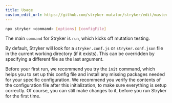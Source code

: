 ```yaml
---
title: Usage
custom_edit_url: https://github.com/stryker-mutator/stryker/edit/master/docs/usage.md
---
```

  
```sh
npx stryker <command> [options] [configFile]
```

The main `command` for Stryker is `run`, which kicks off mutation testing.

By default, Stryker will look for a `stryker.conf.js` or `stryker.conf.json` file in the current working directory (if it exists). This can be overridden by specifying a different file as the last argument.

Before your first run, we recommend you try the `init` command, which helps you to set up this config file and install any missing packages needed for your specific configuration. We recommend you verify the contents of the configuration file after this initialization, to make sure everything is setup correctly. Of course, you can still make changes to it, before you run Stryker for the first time.
